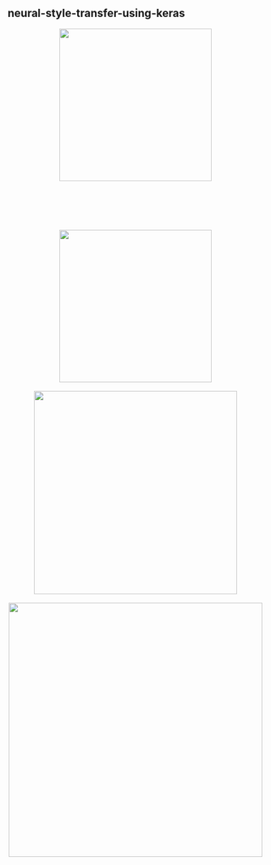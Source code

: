 ## neural-style-transfer-using-keras

<div align="center">
 <img src="https://raw.githubusercontent.com/massquantity/neural-style-transfer-using-keras/master/image/14.png" height="300px">
</div>

 <br><br> <br><br> 

<div align="center">
 <img src="https://raw.githubusercontent.com/massquantity/neural-style-transfer-using-keras/master/image/8.png" height="300px">
 <br><br>
 <img src="https://raw.githubusercontent.com/massquantity/neural-style-transfer-using-keras/master/image/9.png" height="400px">
 <br><br>
 <img src="https://raw.githubusercontent.com/massquantity/neural-style-transfer-using-keras/master/image/10.png" width="500px">
</div>



